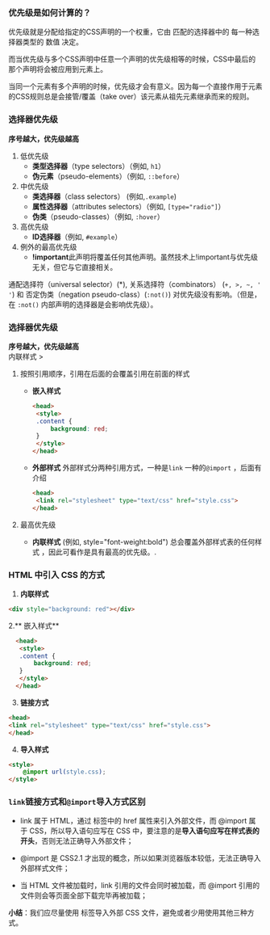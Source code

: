 ### 优先级是如何计算的？

优先级就是分配给指定的CSS声明的一个权重，它由 匹配的选择器中的 每一种选择器类型的 数值 决定。

而当优先级与多个CSS声明中任意一个声明的优先级相等的时候，CSS中最后的那个声明将会被应用到元素上。

当同一个元素有多个声明的时候，优先级才会有意义。因为每一个直接作用于元素的CSS规则总是会接管/覆盖（take over）该元素从祖先元素继承而来的规则。

### 选择器优先级

**序号越大，优先级越高**

1. 低优先级
   * **类型选择器**（type selectors）（例如, `h1`）
   * **伪元素**（pseudo-elements）（例如, `::before`）
2. 中优先级
   * **类选择器**（class selectors） \(例如,`.example`\)
   * **属性选择器**（attributes selectors）（例如, `[type="radio"]`）
   * **伪类**（pseudo-classes）（例如, `:hover`）
3. 高优先级
   * **ID选择器**（例如, `#example`）
4. 例外的最高优先级
   * **!important**此声明将覆盖任何其他声明。虽然技术上!important与优先级无关，但它与它直接相关。

通配选择符（universal selector）\(\*\), 关系选择符（combinators） \(`+, >, ~, ' '`\)  和 否定伪类（negation pseudo-class）\(`:not()`\) 对优先级没有影响。（但是，在 `:not()` 内部声明的选择器是会影响优先级）。

### 选择器优先级

**序号越大，优先级越高**  
内联样式 &gt;   
1. 按照引用顺序，引用在后面的会覆盖引用在前面的样式

      * **嵌入样式**
      
        ```html
        <head>
         <style>
         .content {
             background: red;
         }
         </style>
        </head>
        ```
      
      * **外部样式** 外部样式分两种引用方式，一种是`link` 一种的`@import` ，后面有介绍
      
        ```html
        <head>
         <link rel="stylesheet" type="text/css" href="style.css">
        </head>
        ```
2. 最高优先级
   * **内联样式** \(例如, style="font-weight:bold"\) 总会覆盖外部样式表的任何样式 ，因此可看作是具有最高的优先级。.

### HTML 中引入 CSS 的方式

1. **内联样式**


```html
<div style="background: red"></div>
```


2.** 嵌入样式**
```html
  <head>
   <style>
   .content {
       background: red;
   }
   </style>
  </head>
```


3. **链接方式**
```html
<head>
<link rel="stylesheet" type="text/css" href="style.css">
</head>
```
4. **导入样式**


```html
<style>
    @import url(style.css);
</style>
```
### `link`链接方式和`@import`导入方式区别

* link 属于 HTML，通过 <link> 标签中的 href 属性来引入外部文件，而 @import 属于 CSS，所以导入语句应写在 CSS 中，要注意的是**导入语句应写在样式表的开头**，否则无法正确导入外部文件；

* @import 是 CSS2.1 才出现的概念，所以如果浏览器版本较低，无法正确导入外部样式文件；

* 当 HTML 文件被加载时，link 引用的文件会同时被加载，而 @import 引用的文件则会等页面全部下载完毕再被加载；

**小结**：我们应尽量使用 <link> 标签导入外部 CSS 文件，避免或者少用使用其他三种方式。


